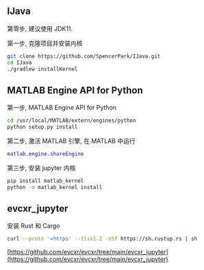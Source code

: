 ## IJava
第零步, 建议使用 JDK11.

第一步, 克隆项目并安装内核
```zsh
git clone https://github.com/SpencerPark/IJava.git
cd IJava
./gradlew installKernel
```


## MATLAB Engine API for Python
第一步, MATLAB Engine API for Python
```zsh
cd /usr/local/MATLAB/extern/engines/python
python setup.py install
```

第二步, 激活 MATLAB 引擎, 在 MATLAB 中运行
```MATLAB
matlab.engine.shareEngine
```

第三步, 安装 jupyter 内核
```zsh
pip install matlab_kernel
python -m matlab_kernel install
```

## evcxr_jupyter
安装 Rust 和 Cargo
```zsh
curl --proto '=https' --tlsv1.2 -sSf https://sh.rustup.rs | sh
```
[https://github.com/evcxr/evcxr/tree/main/evcxr_jupyter](https://github.com/evcxr/evcxr/tree/main/evcxr_jupyter)